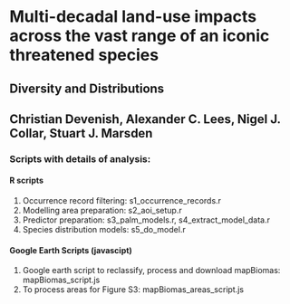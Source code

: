 
# Multi-decadal land-use impacts across the vast range of an iconic threatened species

## Diversity and Distributions
## Christian Devenish, Alexander C. Lees, Nigel J. Collar, Stuart J. Marsden


### Scripts with details of analysis:

#### R scripts
1. Occurrence record filtering: s1_occurrence_records.r
2. Modelling area preparation: s2_aoi_setup.r
3. Predictor preparation: s3_palm_models.r, s4_extract_model_data.r
4. Species distribution models: s5_do_model.r

#### Google Earth Scripts (javascipt)
1. Google earth script to reclassify, process and download mapBiomas: mapBiomas_script.js
2. To process areas for Figure S3: mapBiomas_areas_script.js

